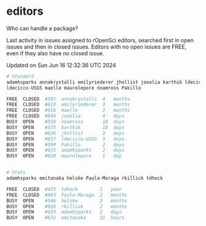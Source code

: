 # editors

Who can handle a package?

Last activity in issues assigned to rOpenSci editors, searched first in open
issues and then in closed issues. Editors with no open issues are FREE, even if
they also have no closed issue.


Updated on Sun Jun 16 12:32:36 UTC 2024

```bash
# Standard
adamhsparks annakrystalli emilyriederer jhollist jooolia karthik ldecicco
ldecicco-USGS maelle maurolepore noamross Pakillo

FREE  CLOSED  #502  annakrystalli  4   months
FREE  CLOSED  #619  emilyriederer  3   months
FREE  CLOSED  #618  maelle         2   months
FREE  CLOSED  #644  jooolia        4   days
BUSY  OPEN    #556  noamross       18  days
BUSY  OPEN    #575  karthik        18  days
BUSY  OPEN    #636  jhollist       3   days
BUSY  OPEN    #637  ldecicco-USGS  3   days
BUSY  OPEN    #599  Pakillo        2   days
BUSY  OPEN    #633  adamhsparks    2   days
BUSY  OPEN    #620  maurolepore    1   day


# Stats
adamhsparks emitanaka helske Paula-Moraga rkillick tdhock

FREE  CLOSED  #475  tdhock        1   year
FREE  CLOSED  #603  Paula-Moraga  2   months
BUSY  OPEN    #546  helske        3   months
BUSY  OPEN    #626  rkillick      2   months
BUSY  OPEN    #633  adamhsparks   2   days
BUSY  OPEN    #632  emitanaka     21  hours
```
